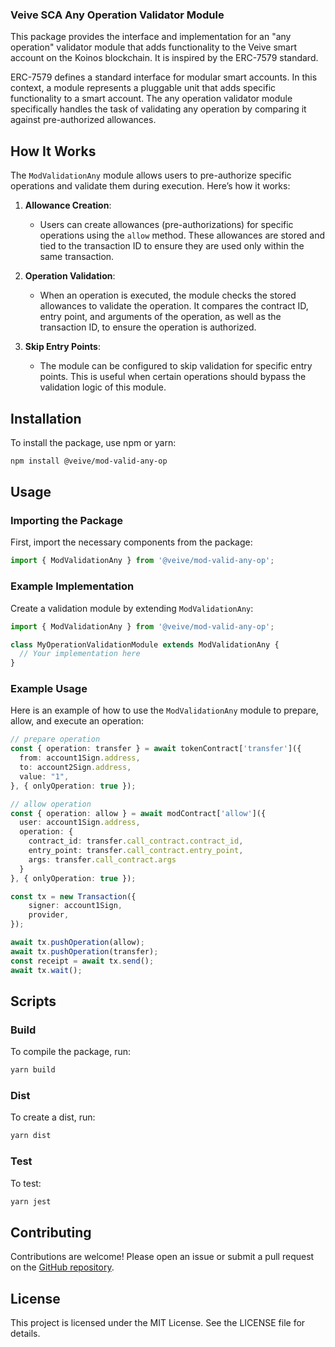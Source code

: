 ### Veive SCA Any Operation Validator Module

This package provides the interface and implementation for an "any operation" validator module that adds functionality to the Veive smart account on the Koinos blockchain. It is inspired by the ERC-7579 standard.

ERC-7579 defines a standard interface for modular smart accounts. In this context, a module represents a pluggable unit that adds specific functionality to a smart account. The any operation validator module specifically handles the task of validating any operation by comparing it against pre-authorized allowances.

## How It Works

The `ModValidationAny` module allows users to pre-authorize specific operations and validate them during execution. Here’s how it works:

1. **Allowance Creation**:
   - Users can create allowances (pre-authorizations) for specific operations using the `allow` method. These allowances are stored and tied to the transaction ID to ensure they are used only within the same transaction.

2. **Operation Validation**:
   - When an operation is executed, the module checks the stored allowances to validate the operation. It compares the contract ID, entry point, and arguments of the operation, as well as the transaction ID, to ensure the operation is authorized.

3. **Skip Entry Points**:
   - The module can be configured to skip validation for specific entry points. This is useful when certain operations should bypass the validation logic of this module.

## Installation

To install the package, use npm or yarn:

```bash
npm install @veive/mod-valid-any-op
```

## Usage

### Importing the Package

First, import the necessary components from the package:

```typescript
import { ModValidationAny } from '@veive/mod-valid-any-op';
```

### Example Implementation

Create a validation module by extending `ModValidationAny`:

```typescript
import { ModValidationAny } from '@veive/mod-valid-any-op';

class MyOperationValidationModule extends ModValidationAny {
  // Your implementation here
}
```

### Example Usage

Here is an example of how to use the `ModValidationAny` module to prepare, allow, and execute an operation:

```typescript
// prepare operation
const { operation: transfer } = await tokenContract['transfer']({
  from: account1Sign.address,
  to: account2Sign.address,
  value: "1",
}, { onlyOperation: true });

// allow operation
const { operation: allow } = await modContract['allow']({
  user: account1Sign.address,
  operation: {
    contract_id: transfer.call_contract.contract_id,
    entry_point: transfer.call_contract.entry_point,
    args: transfer.call_contract.args
  }
}, { onlyOperation: true });

const tx = new Transaction({
    signer: account1Sign,
    provider,
});

await tx.pushOperation(allow);
await tx.pushOperation(transfer);
const receipt = await tx.send();
await tx.wait();
```

## Scripts

### Build

To compile the package, run:

```bash
yarn build
```

### Dist

To create a dist, run:

```bash
yarn dist
```

### Test

To test:

```bash
yarn jest
```

## Contributing

Contributions are welcome! Please open an issue or submit a pull request on the [GitHub repository](https://github.com/veiveprotocol).

## License

This project is licensed under the MIT License. See the LICENSE file for details.